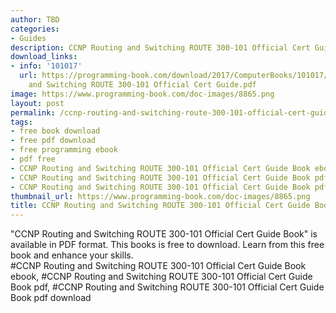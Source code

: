 ```yaml
---
author: TBD
categories:
- Guides
description: CCNP Routing and Switching ROUTE 300-101 Official Cert Guide Book
download_links:
- info: '101017'
  url: https://programming-book.com/download/2017/ComputerBooks/101017/CCNP Routing
    and Switching ROUTE 300-101 Official Cert Guide.pdf
image: https://www.programming-book.com/doc-images/8865.png
layout: post
permalink: /ccnp-routing-and-switching-route-300-101-official-cert-guide-book.html
tags:
- free book download
- free pdf download
- free programming ebook
- pdf free
- CCNP Routing and Switching ROUTE 300-101 Official Cert Guide Book ebook
- CCNP Routing and Switching ROUTE 300-101 Official Cert Guide Book pdf
- CCNP Routing and Switching ROUTE 300-101 Official Cert Guide Book pdf download
thumbnail_url: https://www.programming-book.com/doc-images/8865.png
title: CCNP Routing and Switching ROUTE 300-101 Official Cert Guide Book
---
```


 
<div class="item-desc text-justify">
  "CCNP Routing and Switching ROUTE 300-101 Official Cert Guide Book" is available in PDF format. This books is free to download. Learn from this free book and enhance your skills.
  <br>
  #CCNP Routing and Switching ROUTE 300-101 Official Cert Guide Book ebook, #CCNP Routing and Switching ROUTE 300-101 Official Cert Guide Book pdf, #CCNP Routing and Switching ROUTE 300-101 Official Cert Guide Book pdf download
</div>
